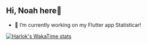 ## Hi, Noah here👋
- 🔭 I’m currently working on my Flutter app Statisticar!

[![Harlok's WakaTime stats](https://github-readme-stats.vercel.app/api/wakatime?username=noahswf?layout=compact)](https://github.com/anuraghazra/github-readme-stats)

<!--
**noah-swf/noah-swf** is a ✨ _special_ ✨ repository because its `README.md` (this file) appears on your GitHub profile.

Here are some ideas to get you started:

- 🔭 I’m currently working on ...
- 🌱 I’m currently learning ...
- 👯 I’m looking to collaborate on ...
- 🤔 I’m looking for help with ...
- 💬 Ask me about ...
- 📫 How to reach me: ...
- 😄 Pronouns: ...
- ⚡ Fun fact: ...
-->
